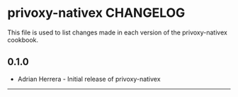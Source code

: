 privoxy-nativex CHANGELOG
=========================

This file is used to list changes made in each version of the privoxy-nativex cookbook.

0.1.0
-----
- Adrian Herrera - Initial release of privoxy-nativex

- - -

